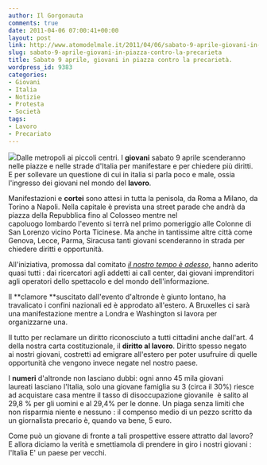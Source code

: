 ```yaml
---
author: Il Gorgonauta
comments: true
date: 2011-04-06 07:00:41+00:00
layout: post
link: http://www.atomodelmale.it/2011/04/06/sabato-9-aprile-giovani-in-piazza-contro-la-precarieta/
slug: sabato-9-aprile-giovani-in-piazza-contro-la-precarieta
title: Sabato 9 aprile, giovani in piazza contro la precarietà.
wordpress_id: 9383
categories:
- Giovani
- Italia
- Notizie
- Protesta
- Società
tags:
- Lavoro
- Precariato
---
```


[![](http://www.atomodelmale.it/wp-content/uploads/2011/04/logo_9_aprile-300x147.jpg)](http://www.atomodelmale.it/wp-content/uploads/2011/04/logo_9_aprile.jpg)Dalle metropoli ai piccoli centri. I **giovani** sabato 9 aprile scenderanno nelle piazze e nelle strade d'Italia per manifestare e per chiedere più diritti. E per sollevare un questione di cui in italia si parla poco e male, ossia l'ingresso dei giovani nel mondo del **lavoro**.

Manifestazioni e **cortei** sono attesi in tutta la penisola, da Roma a Milano, da Torino a Napoli. Nella capitale è prevista una street parade che andrà da piazza della Repubblica fino al Colosseo mentre nel capoluogo lombardo l'evento si terrà nel primo pomeriggio alle Colonne di San Lorenzo vicino Porta Ticinese. Ma anche in tantissime altre città come Genova, Lecce, Parma, Siracusa tanti giovani scenderanno in strada per chiedere diritti e opportunità.

All'iniziativa, promossa dal comitato _[il nostro tempo è adesso](http://www.ilnostrotempoeadesso.it/)_, hanno aderito quasi tutti : dai ricercatori agli addetti ai call center, dai giovani imprenditori agli operatori dello spettacolo e del mondo dell'informazione.

Il **clamore **suscitato dall'evento d'altronde è giunto lontano, ha travalicato i confini nazionali ed è approdato all'estero. A Bruxelles ci sarà una manifestazione mentre a Londra e Washington si lavora per organizzarne una.



II tutto per reclamare un diritto riconosciuto a tutti cittadini anche dall'art. 4 della nostra carta costituzionale, il **diritto al lavoro**. Diritto spesso negato ai nostri giovani, costretti ad emigrare all'estero per poter usufruire di quelle opportunità che vengono invece negate nel nostro paese.

I **numeri** d'altronde non lasciano dubbi: ogni anno 45 mila giovani laureati lasciano l'Italia, solo una giovane famiglia su 3 (circa il 30%) riesce ad acquistare casa mentre il tasso di disoccupazione giovanile  è salito al 29,8 % per gli uomini e al 29,4% per le donne. Un piaga senza limiti che non risparmia niente e nessuno : il compenso medio di un pezzo scritto da un giornalista precario è, quando va bene, 5 euro.

Come può un giovane di fronte a tali prospettive essere attratto dal lavoro? E allora diciamo la verità e smettiamola di prendere in giro i nostri giovani : l'Italia E' un paese per vecchi.
